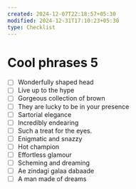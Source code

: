 ```yaml
---
created: 2024-12-07T22:18:57+05:30
modified: 2024-12-31T17:10:23+05:30
type: Checklist
---
```


# Cool phrases 5

- [ ] Wonderfully shaped head
- [ ] Live up to the hype
- [ ] Gorgeous collection of brown
- [ ] They are lucky to be in your presence
- [ ] Sartorial elegance
- [ ] Incredibly endearing
- [ ] Such a treat for the eyes.
- [ ] Enigmatic and snazzy
- [ ] Hot champion
- [ ] Effortless glamour
- [ ] Scheming and dreaming
- [ ] Ae zindagi galaa dabaade
- [ ] A man made of dreams
